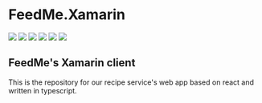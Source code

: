 # FeedMe.Xamarin
![](screenshots/recipe.png)
![](screenshots/recipes.png)
![](screenshots/ingredients.png)
![](screenshots/search.png)
![](screenshots/search2.png)
![](screenshots/menu.png)

## FeedMe's Xamarin client
This is the repository for our recipe service's web app based on react and written in typescript.